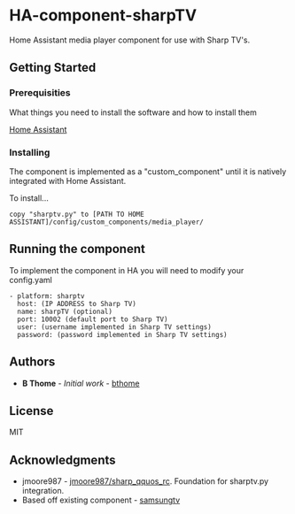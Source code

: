 # HA-component-sharpTV
Home Assistant media player component for use with Sharp TV's. 

## Getting Started

### Prerequisities

What things you need to install the software and how to install them

[Home Assistant](https://github.com/home-assistant/home-assistant)

### Installing

The component is implemented as a "custom_component" until it is natively integrated with Home Assistant.

To install...

```
copy "sharptv.py" to [PATH TO HOME ASSISTANT]/config/custom_components/media_player/
```

## Running the component

To implement the component in HA you will need to modify your config.yaml

```
- platform: sharptv
  host: (IP ADDRESS to Sharp TV)
  name: sharpTV (optional)
  port: 10002 (default port to Sharp TV)
  user: (username implemented in Sharp TV settings)
  password: (password implemented in Sharp TV settings)
```

## Authors

* **B Thome** - *Initial work* - [bthome](https://github.com/bthome)


## License

MIT

## Acknowledgments

* jmoore987 - [jmoore987/sharp_qquos_rc](https://github.com/jmoore987/sharp_aquos_rc).  Foundation for sharptv.py integration.
* Based off existing component - [samsungtv](https://home-assistant.io/components/media_player.samsungtv/)

